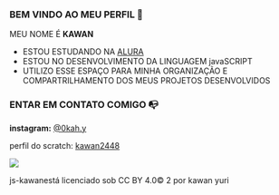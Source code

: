 ### BEM VINDO AO MEU PERFIL 🤞

MEU NOME É **KAWAN**

- ESTOU ESTUDANDO NA [ALURA](https://www.alura.com.br)
- ESTOU NO DESENVOLVIMENTO DA LINGUAGEM javaSCRIPT
- UTILIZO ESSE ESPAÇO PARA MINHA ORGANIZAÇÃO E COMPARTRILHAMENTO DOS MEUS PROJETOS DESENVOLVIDOS 

### ENTAR EM CONTATO COMIGO 📭


**instagram:** [@0kah.y](instagram.com/@0kah.y_)

perfil do scratch: [kawan2448](https://scratch.mit.edu/users/kawan2448/)


![](https://i.pinimg.com/originals/d9/67/73/d967736e0810a41b5740dfa640d3ed8c.gif)


js-kawanestá licenciado sob CC BY 4.0© 2 por kawan yuri 
